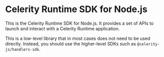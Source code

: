 # Celerity Runtime SDK for Node.js

This is the Celerity Runtime SDK for Node.js. It provides a set of APIs to launch
and interact with a Celerity Runtime application.

This is a low-level library that in most cases does not need to be used directly. Instead,
you should use the higher-level SDKs such as `@celerity-js/handlers-sdk`.
